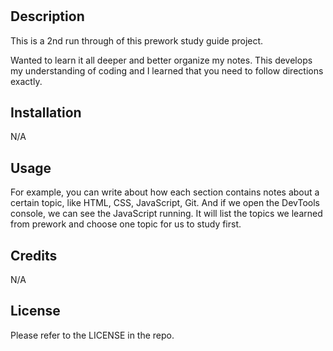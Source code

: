 # <Your-Project-Title>

## Description

This is a 2nd run through of this prework study guide project.

Wanted to learn it all deeper and better organize my notes. This develops my understanding of coding and I learned that you need to follow directions exactly.


## Installation

N/A

## Usage

For example, you can write about how each section contains notes about a certain topic, like HTML, CSS, JavaScript, Git. And if we open the DevTools console, we can see the JavaScript running. It will list the topics we learned from prework and choose one topic for us to study first.



## Credits

N/A

## License

Please refer to the LICENSE in the repo.